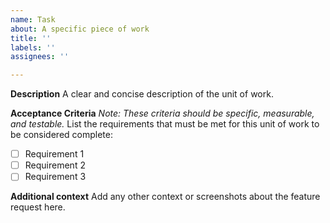 ```yaml
---
name: Task
about: A specific piece of work
title: ''
labels: ''
assignees: ''

---
```


**Description**
A clear and concise description of the unit of work.

**Acceptance Criteria**
*Note: These criteria should be specific, measurable, and testable.*
List the requirements that must be met for this unit of work to be considered complete:

- [ ] Requirement 1
- [ ] Requirement 2
- [ ] Requirement 3

**Additional context**
Add any other context or screenshots about the feature request here.
